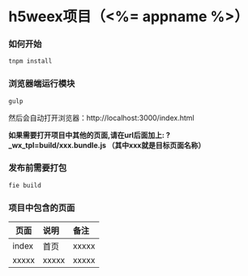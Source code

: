 # h5weex项目（<%= appname %>）

### 如何开始

```bash
tnpm install
```


### 浏览器端运行模块

```bash
gulp
```

然后会自动打开浏览器：http://localhost:3000/index.html

**如果需要打开项目中其他的页面,请在url后面加上: ?_wx_tpl=build/xxx.bundle.js （其中xxx就是目标页面名称）**

### 发布前需要打包

```bash
fie build
```

### 项目中包含的页面

| 页面        | 说明           | 备注  |
| ---------- | :------------- | :------------- |
| index      | 首页            | xxxxx          |
| xxxxx      | xxxxx          | xxxxx          |
